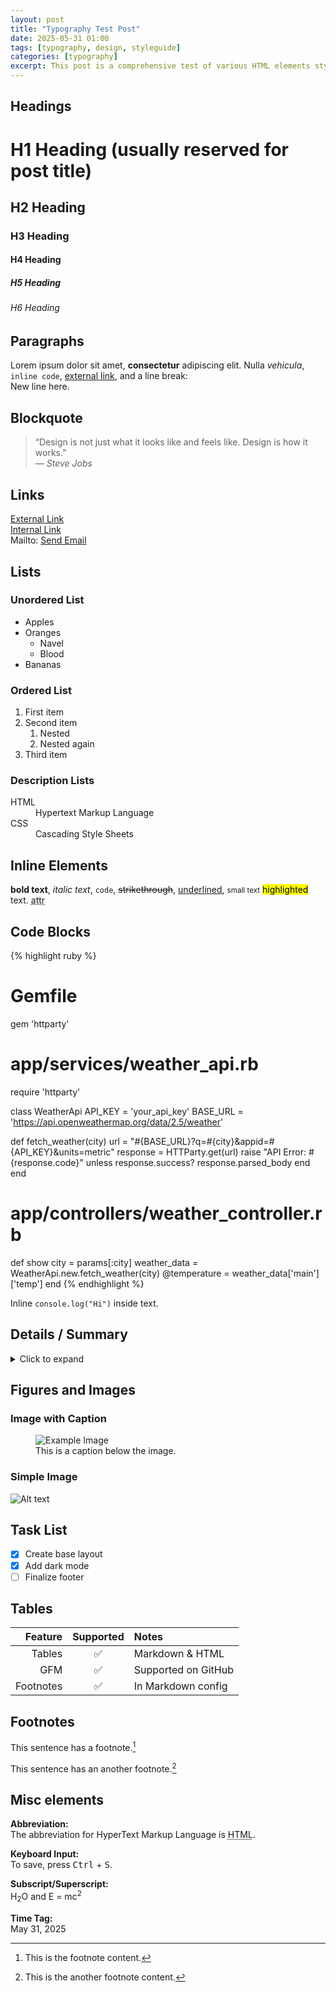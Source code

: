 ```yaml
---
layout: post
title: "Typography Test Post"
date: 2025-05-31 01:00
tags: [typography, design, styleguide]
categories: [typography]
excerpt: This post is a comprehensive test of various HTML elements styled through your Jekyll theme. It includes headings, paragraphs, lists, tables, forms, code, and more.
---
```


## Headings

# H1 Heading (usually reserved for post title)
## H2 Heading
### H3 Heading
#### H4 Heading
##### H5 Heading
###### H6 Heading

## Paragraphs

Lorem ipsum dolor sit amet, **consectetur** adipiscing elit. Nulla *vehicula*, `inline code`, [external link](https://example.com), and a line break:<br>
New line here.

## Blockquote

> “Design is not just what it looks like and feels like. Design is how it works.”  
> — *Steve Jobs*

## Links

[External Link](https://example.com)  
[Internal Link](/about/)  
Mailto: [Send Email](mailto:test@example.com)

## Lists

### Unordered List

- Apples
- Oranges
  - Navel
  - Blood
- Bananas

### Ordered List

1. First item
2. Second item
   1. Nested
   2. Nested again
3. Third item

### Description Lists

<dl>
  <dt>HTML</dt>
  <dd>Hypertext Markup Language</dd>
  <dt>CSS</dt>
  <dd>Cascading Style Sheets</dd>
</dl>

## Inline Elements

**bold text**,
*italic text*,
`code`,
~~strikethrough~~,
<u>underlined</u>,
<small>small text</small>
<mark>highlighted</mark> text.
<abbr title="attribute">attr</abbr>

## Code Blocks

{% highlight ruby %}
# Gemfile
gem 'httparty'

# app/services/weather_api.rb
require 'httparty'

class WeatherApi
  API_KEY = 'your_api_key'
  BASE_URL = 'https://api.openweathermap.org/data/2.5/weather'

  def fetch_weather(city)
    url = "#{BASE_URL}?q=#{city}&appid=#{API_KEY}&units=metric"
    response = HTTParty.get(url)
    raise "API Error: #{response.code}" unless response.success?
    response.parsed_body
  end
end

# app/controllers/weather_controller.rb
def show
  city = params[:city]
  weather_data = WeatherApi.new.fetch_weather(city)
  @temperature = weather_data['main']['temp']
end
{% endhighlight %}

Inline `console.log("Hi")` inside text.

## Details / Summary

<details>
  <summary>Click to expand</summary>
  <p>This is hidden content revealed with HTML <code>&lt;details&gt;</code> and <code>&lt;summary&gt;</code> tags.</p>
</details>

## Figures and Images

### Image with Caption

<figure>
  <img src="https://via.placeholder.com/600x200" alt="Example Image">
  <figcaption>This is a caption below the image.</figcaption>
</figure>

### Simple Image

![Alt text](https://via.placeholder.com/400x200)

## Task List

- [x] Create base layout
- [x] Add dark mode
- [ ] Finalize footer

## Tables

| Feature     | Supported | Notes              |
|------------:|:---------:|:-------------------|
| Tables      | ✅        | Markdown & HTML    |
| GFM         | ✅        | Supported on GitHub|
| Footnotes   | ✅        | In Markdown config |

## Footnotes

This sentence has a footnote.[^1]

This sentence has an another footnote.[^2]

[^1]: This is the footnote content.
[^2]: This is the another footnote content.

## Misc elements

**Abbreviation:**  
The abbreviation for HyperText Markup Language is <abbr title="HyperText Markup Language">HTML</abbr>.

**Keyboard Input:**  
To save, press <kbd>Ctrl</kbd> + <kbd>S</kbd>.

**Subscript/Superscript:**  
H<sub>2</sub>O and E = mc<sup>2</sup>

**Time Tag:**  
<time datetime="2025-05-31">May 31, 2025</time>
